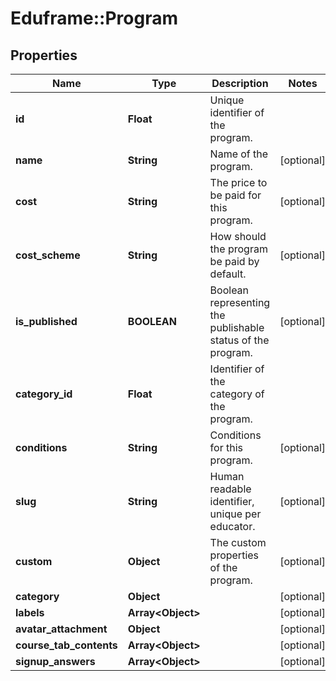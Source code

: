 # Eduframe::Program

## Properties
Name | Type | Description | Notes
------------ | ------------- | ------------- | -------------
**id** | **Float** | Unique identifier of the program. | 
**name** | **String** | Name of the program. | [optional] 
**cost** | **String** | The price to be paid for this program. | [optional] 
**cost_scheme** | **String** | How should the program be paid by default. | [optional] 
**is_published** | **BOOLEAN** | Boolean representing the publishable status of the program. | [optional] 
**category_id** | **Float** | Identifier of the category of the program. | 
**conditions** | **String** | Conditions for this program. | [optional] 
**slug** | **String** | Human readable identifier, unique per educator. | [optional] 
**custom** | **Object** | The custom properties of the program. | [optional] 
**category** | **Object** |  | [optional] 
**labels** | **Array&lt;Object&gt;** |  | [optional] 
**avatar_attachment** | **Object** |  | [optional] 
**course_tab_contents** | **Array&lt;Object&gt;** |  | [optional] 
**signup_answers** | **Array&lt;Object&gt;** |  | [optional] 


